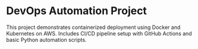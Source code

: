 # DevOps Automation Project

This project demonstrates containerized deployment using Docker and Kubernetes on AWS.
Includes CI/CD pipeline setup with GitHub Actions and basic Python automation scripts.
